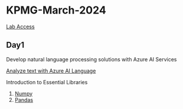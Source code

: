 # KPMG-March-2024

[Lab Access](https://cloudthat.learnondemand.net/)

## Day1
Develop natural language processing solutions with Azure AI Services

[Analyze text with Azure AI Language](https://learn.microsoft.com/en-us/training/paths/develop-language-solutions-azure-ai/)

 Introduction to Essential Libraries

 1. [Numpy](https://github.com/dravidshankar/KPMG-March-2024/blob/main/Numpy_Introduction.ipynb)
 2. [Pandas](https://github.com/dravidshankar/KPMG-March-2024/blob/main/Pandas_Introduction.ipynb)

 
